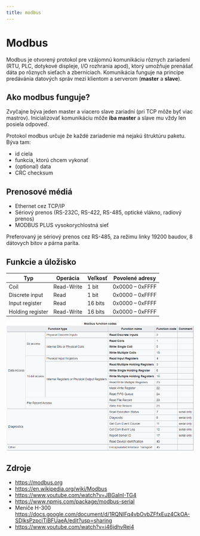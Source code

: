 ```yaml
---
title: modbus
---
```


# Modbus

Modbus je otvorený protokol pre vzájomnú komunikáciu rôznych zariadení (RTU, PLC, dotykové displeje, I/O rozhrania apod), ktorý umožňuje prenášať dáta po rôznych sieťach a zberniciach. Komunikácia funguje na princípe predávánia datových správ mezi klientom a serverom (**master** a **slave**).

## Ako modbus funguje?

Zvyčajne býva jeden master a viacero slave zariadní (pri TCP môže byť viac mastrov). Inicializovať komunikáciu môže **iba master** a slave mu vždy len posiela odpoveď. 

Protokol modbus určuje že každé zariadenie má nejakú štruktúru paketu. Býva tam: 
- id ciela
- funkcia, ktorú chcem vykonať
- (optional) data
- CRC checksum

## Prenosové médiá

- Ethernet cez TCP/IP
- Sériový prenos (RS-232C, RS-422, RS-485, optické vlákno, radiový prenos)
- MODBUS PLUS vysokorychlostná sieť

Preferovaný je sériový prenos cez RS-485, za režimu linky 19200 baudov, 8 dátovych bitov a párna parita.

## Funkcie a úložisko

| Typ              | Operácia   | Veľkosť | Povolené adresy |
|------------------|------------|---------|-----------------|
| Coil             | Read-Write | 1 bit   | 0x0000 – 0xFFFF |
| Discrete input   | Read       | 1 bit   | 0x0000 – 0xFFFF |
| Input register   | Read       | 16 bits | 0x0000 – 0xFFFF |
| Holding register | Read-Write | 16 bits | 0x0000 – 0xFFFF |


![Function codes](../../../static/img/analysis/modbus_function_codes.png)

## Zdroje

* https://modbus.org
* https://en.wikipedia.org/wiki/Modbus
* https://www.youtube.com/watch?v=JBGaInI-TG4
* https://www.npmjs.com/package/modbus-serial
* Meniče H-300 https://docs.google.com/document/d/1RQNIFq4vbOvbZFfxEuz4CkOA-SDlksPzpciTiBFUaeA/edit?usp=sharing
* https://www.youtube.com/watch?v=i46jdhvRej4
